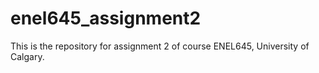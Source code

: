 # enel645_assignment2
This is the repository for assignment 2 of course ENEL645, University of Calgary.
